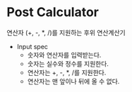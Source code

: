 # Post Calculator
연산자 (+, -, *, /)를 지원하는 후위 연산계산기


- Input spec
    - 숫자와 연산자를 입력받는다. 
    - 숫자는 실수와 정수를 지원한다.
    - 연산자는 +, -, *, /를 지원한다.
    - 연산자는 맨 앞이나 뒤에 올 수 없다.